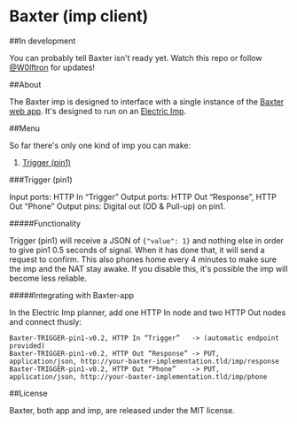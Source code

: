 Baxter (imp client)
=============

##In development

You can probably tell Baxter isn't ready yet. Watch this repo or follow [@W0lftron](https://twitter.com/W0lftron) for updates!

##About

The Baxter imp is designed to interface with a single instance of the [Baxter web app](https://github.com/thure/baxter-app). It's designed to run on an [Electric Imp](http://electricimp.com).

##Menu

So far there's only one kind of imp you can make:

1. [Trigger (pin1)](#trigger-pin1)

###Trigger (pin1)

Input ports: HTTP In “Trigger”
Output ports: HTTP Out “Response”, HTTP Out “Phone”
Output pins: Digital out (OD & Pull-up) on pin1.

#####Functionality

Trigger (pin1) will receive a JSON of `{"value": 1}` and nothing else in order to give pin1 0.5 seconds of signal. When it has done that, it will send a request to confirm. This also phones home every 4 minutes to make sure the imp and the NAT stay awake. If you disable this, it's possible the imp will become less reliable.

#####Integrating with Baxter-app

In the Electric Imp planner, add one HTTP In node and two HTTP Out nodes and connect thusly:

    Baxter-TRIGGER-pin1-v0.2, HTTP In “Trigger”   -> (automatic endpoint provided)
    Baxter-TRIGGER-pin1-v0.2, HTTP Out “Response” -> PUT, application/json, http://your-baxter-implementation.tld/imp/response
    Baxter-TRIGGER-pin1-v0.2, HTTP Out “Phone”    -> PUT, application/json, http://your-baxter-implementation.tld/imp/phone

##License

Baxter, both app and imp, are released under the MIT license.